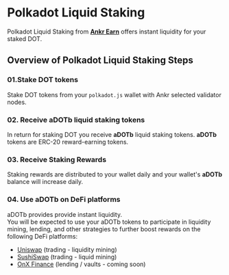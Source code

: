 # Polkadot Liquid Staking

Polkadot Liquid Staking from [**Ankr Earn**](https://stakefi.ankr.com/internet-bonds) offers instant liquidity for your staked DOT.

## Overview of Polkadot Liquid Staking Steps

### 01.Stake DOT tokens

Stake DOT tokens from your `polkadot.js` wallet with Ankr selected validator nodes.

### 02. Receive aDOTb liquid staking tokens

In return for staking DOT you receive **aDOTb** liquid staking tokens. **aDOTb** tokens are ERC-20 reward-earning tokens.

### 03. Receive Staking Rewards

Staking rewards are distributed to your wallet daily and your wallet's **aDOTb** balance will increase daily.

### 04. Use aDOTb on DeFi platforms

aDOTb provides provide instant liquidity.\
You will be expected to use your aDOTb tokens to participate in liquidity mining, lending, and other strategies to further boost rewards on the following DeFi platforms:

* [Uniswap](https://uniswap.org) (trading - liquidity mining)
* [SushiSwap](https://sushi.com) (trading - liquid mining)
* [OnX Finance](https://onx.finance) (lending / vaults - coming soon)

